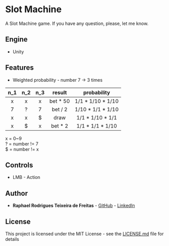 # Slot Machine
A Slot Machine game.
If you have any question, please, let me know.

## Engine
* Unity

## Features
* Weighted probability - number 7 -> 3 times  
  
| n_1 | n_2 | n_3 | result   | probability       |
|:---:|:---:|:---:|:--------:|:-----------------:|
| x   |  x  |  x  | bet * 50 | 1/1 * 1/10 * 1/10 | 
| 7   |  ?  |  7  | bet / 2  | 1/10 * 1/1 * 1/10 |
| x   |  x  |  $  | draw     | 1/1 * 1/10 * 1/1  |
| x   |  $  |  x  | bet * 2  | 1/1 * 1/1 * 1/10  |
 
 x = 0~9  
 ? = number != 7  
 $ = number != x  

## Controls
* LMB - Action

## Author
* **Raphael Rodrigues Teixeira de Freitas** - [GitHub](https://github.com/raph-r) - [LinkedIn](https://www.linkedin.com/in/raphael-rodrigues-teixeira-de-freitas/)

## License
This project is licensed under the MIT License - see the [LICENSE.md](LICENSE.md) file for details
